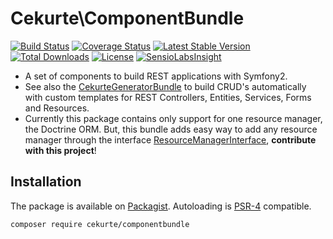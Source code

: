 # Cekurte\ComponentBundle

[![Build Status](https://img.shields.io/travis/jpcercal/CekurteComponentBundle/master.svg?style=flat-square)](http://travis-ci.org/jpcercal/CekurteComponentBundle)
[![Coverage Status](https://coveralls.io/repos/jpcercal/CekurteComponentBundle/badge.svg)](https://coveralls.io/r/jpcercal/CekurteComponentBundle)
[![Latest Stable Version](https://img.shields.io/packagist/v/cekurte/componentbundle.svg?style=flat-square)](https://packagist.org/packages/cekurte/componentbundle)
[![Total Downloads](https://img.shields.io/packagist/dt/cekurte/componentbundle.svg?style=flat-square)](https://packagist.org/packages/cekurte/componentbundle)
[![License](https://img.shields.io/packagist/l/cekurte/componentbundle.svg?style=flat-square)](https://packagist.org/packages/cekurte/componentbundle)
[![SensioLabsInsight](https://insight.sensiolabs.com/projects/33034475-e92d-4298-8357-b82f2e092ba0/mini.png)](https://insight.sensiolabs.com/projects/33034475-e92d-4298-8357-b82f2e092ba0)

- A set of components to build REST applications with Symfony2.
- See also the [CekurteGeneratorBundle](https://github.com/jpcercal/CekurteGeneratorBundle) to build CRUD's automatically 
with custom templates for REST Controllers, Entities, Services, Forms and Resources.
- Currently this package contains only support for one resource manager, the Doctrine ORM. But, this bundle adds easy way to 
  add any resource manager through the interface [ResourceManagerInterface](https://github.com/jpcercal/CekurteComponentBundle/blob/master/src/Service/ResourceManagerInterface.php), 
**contribute with this project**! 

## Installation

The package is available on [Packagist](http://packagist.org/packages/cekurte/componentbundle).
Autoloading is [PSR-4](https://github.com/php-fig/fig-standards/blob/master/accepted/PSR-4-autoloader.md) compatible.

```shell
composer require cekurte/componentbundle
```
